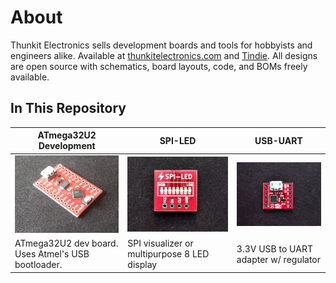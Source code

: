 # About #

Thunkit Electronics sells development boards and tools for hobbyists and engineers alike. Available at [thunkitelectronics.com](https://thunkitelectronics.com/category.html?page=development) and [Tindie](https://www.tindie.com/store/cmccaskey). All designs are open source with schematics, board layouts, code, and BOMs freely available.

## In This Repository ##
| ATmega32U2 Development | SPI-LED | USB-UART |
| ------------------------------------------ | ----------------------------------------- | ----------------------------------------- |
| ![image goes here](ATMEGA32U2-DEV/IMAGES/32U2-DEV_1.png) | ![image goes here](SPI-LED/IMAGES/SPI-LED_1.png) | ![image goes here](USB-UART/IMAGES/USB-UART_1.png) |
| ATmega32U2 dev board. Uses Atmel's USB bootloader. | SPI visualizer or multipurpose 8 LED display | 3.3V USB to UART adapter w/ regulator |
